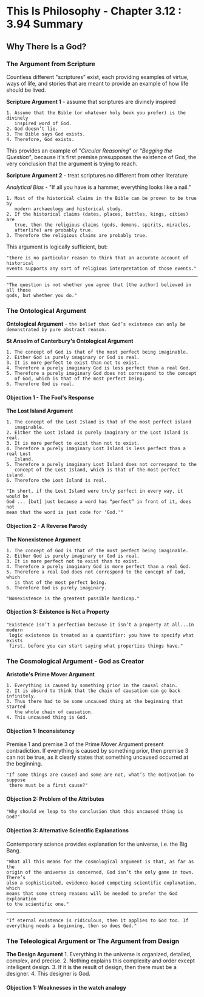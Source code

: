 # This Is Philosophy - Chapter 3.12 : 3.94 Summary

## Why There Is a God?

### The Argument from Scripture

Countless different "scriptures" exist, each providing examples of virtue, ways of life, and stories that are meant to provide an example of how life should be lived.

**Scripture Argument 1** - assume that scriptures are divinely inspired

    1. Assume that the Bible (or whatever holy book you prefer) is the divinely
       inspired word of God.
    2. God doesn’t lie.
    3. The Bible says God exists.
    4. Therefore, God exists.

This provides an example of *"Circular Reasoning"* or *"Begging the Question"*, because it's first premise presupposes the existence of God, the very conclusion that the argument is trying to reach.

**Scripture Argument 2** - treat scriptures no different from other literature

*Analytical Bias* - "If all you have is a hammer, everything looks like a nail."

    1. Most of the historical claims in the Bible can be proven to be true by
       modern archaeology and historical study.
    2. If the historical claims (dates, places, battles, kings, cities) are
       true, then the religious claims (gods, demons, spirits, miracles,
       afterlife) are probably true.
    3. Therefore the religious claims are probably true.

This argument is logically sufficient, but:

    "there is no particular reason to think that an accurate account of historical
    events supports any sort of religious interpretation of those events."

---

    "The question is not whether you agree that [the author] believed in all those
    gods, but whether you do."


### The Ontological Argument

**Ontological Argument** - `the belief that God’s existence can only be demonstrated by pure abstract reason.`

**St Anselm of Canterbury's Ontological Argument**

    1. The concept of God is that of the most perfect being imaginable.
    2. Either God is purely imaginary or God is real.
    3. It is more perfect to exist than not to exist.
    4. Therefore a purely imaginary God is less perfect than a real God.
    5. Therefore a purely imaginary God does not correspond to the concept
       of God, which is that of the most perfect being.
    6. Therefore God is real.

#### Objection 1 - The Fool's Response

**The Lost Island Argument**

    1. The concept of the Lost Island is that of the most perfect island
       imaginable.
    2. Either the Lost Island is purely imaginary or the Lost Island is real.
    3. It is more perfect to exist than not to exist.
    4. Therefore a purely imaginary Lost Island is less perfect than a real Lost
       Island.
    5. Therefore a purely imaginary Lost Island does not correspond to the
       concept of the Lost Island, which is that of the most perfect island.
    6. Therefore the Lost Island is real.

    "In short, if the Lost Island were truly perfect in every way, it would be
    God ... [but] just because a word has “perfect” in front of it, does not
    mean that the word is just code for 'God.'"

#### Objection 2 - A Reverse Parody

**The Nonexistence Argument**

    1. The concept of God is that of the most perfect being imaginable.
    2. Either God is purely imaginary or God is real.
    3. It is more perfect not to exist than to exist.
    4. Therefore a purely imaginary God is more perfect than a real God.
    5. Therefore a real God does not correspond to the concept of God, which
       is that of the most perfect being.
    6. Therefore God is purely imaginary.

    "Nonexistence is the greatest possible handicap."

#### Objection 3: Existence is Not a Property

    "Existence isn’t a perfection because it isn’t a property at all...In modern
     logic existence is treated as a quantifier: you have to specify what exists
     first, before you can start saying what properties things have."

### The Cosmological Argument - God as Creator

**Aristotle's Prime Mover Argument**

    1. Everything is caused by something prior in the causal chain.
    2. It is absurd to think that the chain of causation can go back infinitely.
    3. Thus there had to be some uncaused thing at the beginning that started
       the whole chain of causation.
    4. This uncaused thing is God.

#### Objection 1: Inconsistency

Premise 1 and premise 3 of the Prime Mover Argument present contradiction. If everything is caused by something prior, then premise 3 can not be true, as it clearly states that something uncaused occurred at the beginning.

    "If some things are caused and some are not, what’s the motivation to suppose
     there must be a first cause?"

#### Objection 2: Problem of the Attributes

    "Why should we leap to the conclusion that this uncaused thing is God?"

#### Objection 3: Alternative Scientific Explanations

Contemporary science provides explanation for the universe, i.e. the Big Bang.

    "What all this means for the cosmological argument is that, as far as the
    origin of the universe is concerned, God isn’t the only game in town. There’s
    also a sophisticated, evidence-based competing scientific explanation, which
    means that some strong reasons will be needed to prefer the God explanation
    to the scientific one."

---

    "If eternal existence is ridiculous, then it applies to God too. If
    everything needs a beginning, then so does God."

### The Teleological Argument or The Argument from Design

**The Design Argument**
    1. Everything in the universe is organized, detailed, complex, and precise.
    2. Nothing explains this complexity and order except intelligent design.
    3. If it is the result of design, then there must be a designer.
    4. This designer is God.

#### Objection 1: Weaknesses in the watch analogy
